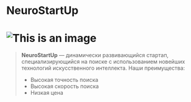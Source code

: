 # NeuroStartUp
# ![This is an image](https://netology-code.github.io/git-homeworks/introduction/assets/logo.png)
>**NeuroStartUp** — динамически развивающийся стартап, специализирующийся на поиске с использованием 
>новейших технологий искусственного интеллекта.
>Наши преимущества:
>- Высокая точность поиска
>- Высокая скорость поиска
>- Низкая цена
